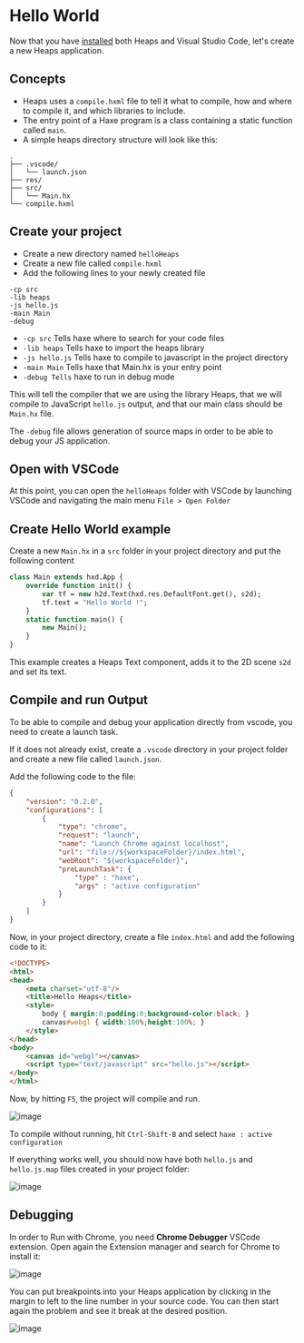 # Hello World

Now that you have [installed](https://github.com/HeapsIO/heaps/wiki/Installation) both Heaps and Visual Studio Code, let's create a new Heaps application.

## Concepts
* Heaps uses a `compile.hxml` file to tell it what to compile, how and where to compile it, and which libraries to include.
* The entry point of a Haxe program is a class containing a static function called `main`.
* A simple heaps directory structure will look like this:
```
.
├── .vscode/
│   └── launch.json
├── res/
├── src/
│   └── Main.hx
└── compile.hxml
```

## Create your project

* Create a new directory named `helloHeaps`
* Create a new file called `compile.hxml`
* Add the following lines to your newly created file
```
-cp src
-lib heaps
-js hello.js
-main Main
-debug
```

* `-cp src` Tells haxe where to search for your code files
* `-lib heaps` Tells haxe to import the heaps library
* `-js hello.js` Tells haxe to compile to javascript in the project directory
* `-main Main` Tells haxe that Main.hx is your entry point
* `-debug Tells` haxe to run in debug mode

This will tell the compiler that we are using the library Heaps, that we will compile to JavaScript `hello.js` output, and that our main class should be `Main.hx` file.

The `-debug` file allows generation of source maps in order to be able to debug your JS application.

## Open with VSCode

At this point, you can open the `helloHeaps` folder with VSCode by launching VSCode and navigating the main menu `File > Open Folder`

## Create Hello World example

Create a new `Main.hx` in a `src` folder in your project directory and put the following content

```haxe
class Main extends hxd.App {
	override function init() {
		var tf = new h2d.Text(hxd.res.DefaultFont.get(), s2d);
		tf.text = "Hello World !";
	}
	static function main() {
		new Main();
	}
}
```

This example creates a Heaps Text component, adds it to the 2D scene `s2d` and set its text.

## Compile and run Output
To be able to compile and debug your application directly from vscode, you need to create a launch task.

If it does not already exist, create a `.vscode` directory in your project folder and create a new file called `launch.json`.

Add the following code to the file:
```json
{
	"version": "0.2.0",
	"configurations": [
		{
			"type": "chrome",
			"request": "launch",
			"name": "Launch Chrome against localhost",
			"url": "file://${workspaceFolder}/index.html",
			"webRoot": "${workspaceFolder}",
			"preLaunchTask": {
				"type" : "haxe",
				"args" : "active configuration"
			}
		}
	]
}
```

Now, in your project directory, create a file `index.html` and add the following code to it:

```html
<!DOCTYPE>
<html>
<head>
	<meta charset="utf-8"/>
	<title>Hello Heaps</title>
	<style>
		body { margin:0;padding:0;background-color:black; }
		canvas#webgl { width:100%;height:100%; } 
	</style>
</head>
<body>
	<canvas id="webgl"></canvas>
	<script type="text/javascript" src="hello.js"></script>
</body>
</html>
```


Now, by hitting `F5`, the project will compile and run.

![image](https://user-images.githubusercontent.com/1022912/45916668-43511c00-be6a-11e8-8e2c-0d280dedebef.png)

To compile without running, hit `Ctrl-Shift-B` and select `haxe : active configuration`

If everything works well, you should now have both `hello.js` and `hello.js.map` files created in your project folder:

![image](https://user-images.githubusercontent.com/1022912/45916520-e6ecfd00-be67-11e8-925c-a762c7950045.png)

## Debugging

In order to Run with Chrome, you need **Chrome Debugger** VSCode extension. Open again the Extension manager and search for Chrome to install it:

![image](https://user-images.githubusercontent.com/1022912/45916600-0fc1c200-be69-11e8-8c4e-19cb5212d85a.png)

You can put breakpoints into your Heaps application by clicking in the margin to left to the line number in your source code. You can then start again the problem and see it break at the desired position.

![image](https://user-images.githubusercontent.com/1022912/45916676-6bd91600-be6a-11e8-99a1-b15567ee4ec7.png)
